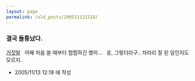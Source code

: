 ```yaml
---
layout: page
permalink: /old_posts/200511131218/
---
```


### 결국 들통났다.

<a href="646578.html" title="">거짓말</a> 
 
어째 처음 쓸 때부터 찝찝하긴 했어...
 
응, 그렇더라구.. 차라리 잘 된 일인지도 모르지.
 
 
       


- 2005/11/13 12:18 에 작성